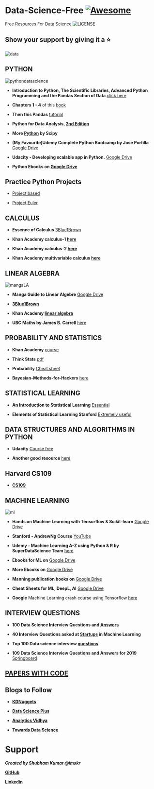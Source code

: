 # Data-Science-Free  [![Awesome](https://cdn.rawgit.com/sindresorhus/awesome/d7305f38d29fed78fa85652e3a63e154dd8e8829/media/badge.svg)](https://github.com/imskr)
Free Resources For Data Science [![LICENSE](https://img.shields.io/badge/license-MIT-lightgrey.svg)](https://github.com/frontbench-open-source/Data-Science-Free/blob/master/LICENSE)

## Show your support by giving it a :star:

![data](images/data.jpg)



## PYTHON
![pythondatascience](images/py.png)

* **Introduction to Python, The Scientific Libraries, Advanced Python Programming and the Pandas Section of Data**.[click here](https://lectures.quantecon.org/py/) 

* **Chapters 1 - 4** of this [book](https://github.com/jakevdp/PythonDataScienceHandbook/blob/8a34a4f653bdbdc01415a94dc20d4e9b97438965/notebooks/Index.ipynb)                  

* **Then this Pandas** [tutorial](https://pandas.pydata.org/pandas-docs/stable/getting_started/10min.html)

* **Python for Data Analysis, [2nd Edition](https://github.com/wesm/pydata-book)** 

* **More [Python](https://scipython.com/book/) by Scipy**

* **(My Favourite)Udemy Complete Python Bootcamp by Jose Portilla** [Google Drive](https://drive.google.com/drive/folders/0ByWO0aO1eI_MaExzRWZ2S0dndjQ?usp=sharing)

* **Udacity - Developing scalable app in Python.** [Google Drive](https://drive.google.com/open?id=0ByWO0aO1eI_MT1E1NW91VlJ2TVk)

* **Python Ebooks on [Google Drive](https://drive.google.com/open?id=0ByWO0aO1eI_MZ19fbVV3YS1hckk)**

## Practice Python Projects

* [Project based](https://github.com/tuvtran/project-based-learning#python)

* [Project Euler](https://projecteuler.net/)

## CALCULUS

* **Essence of Calculus** [3Blue1Brown](https://www.youtube.com/watch?v=WUvTyaaNkzM&list=PLZHQObOWTQDMsr9K-rj53DwVRMYO3t5Yr)

* **Khan Academy calculus-1 [here](https://www.khanacademy.org/math/calculus-1)**

* **Khan Academy calculus-2 [here](https://www.khanacademy.org/math/calculus-2)**

* **Khan Academy multivariable calculus [here](https://www.khanacademy.org/math/multivariable-calculus)**

## LINEAR ALGEBRA

![mangaLA](images/la.png)

* **Manga Guide to Linear Algebre** [Google Drive](https://drive.google.com/file/d/1sdnIBqPjSgPzitrInV0roHTEJ856ntYe/view?usp=sharing)  

* **[3Blue1Brown](https://www.youtube.com/watch?v=fNk_zzaMoSs&list=PLZHQObOWTQDPD3MizzM2xVFitgF8hE_ab)**

* **Khan Academy [linear algebra](https://www.khanacademy.org/math/linear-algebra)**

* **UBC Maths by James B. Carrell** [here](https://www.math.ubc.ca/~carrell/NB.pdf)

## PROBABILITY AND STATISTICS

* **Khan Academy** [course](https://www.khanacademy.org/math/statistics-probability)

* **Think Stats** [pdf](http://greenteapress.com/thinkstats/thinkstats.pdf)

* **Probability** [Cheat sheet](http://www.wzchen.com/probability-cheatsheet/)

* **Bayesian-Methods-for-Hackers** [here](http://camdavidsonpilon.github.io/Probabilistic-Programming-and-Bayesian-Methods-for-Hackers/)

## STATISTICAL LEARNING 

* **An Introduction to Statistical Learning** [Essential](https://www-bcf.usc.edu/~gareth/ISL/index.html)

* **Elements of Statistical Learning Stanford** [Extremely useful](https://web.stanford.edu/~hastie/ElemStatLearn/)

## DATA STRUCTURES AND ALGORITHMS IN PYTHON

* **Udacity** [Course free](https://eu.udacity.com/course/data-structures-and-algorithms-in-python--ud513)

* **Another good resource** [here](http://interactivepython.org/runestone/static/pythonds/index.html)

## Harvard CS109

* **[CS109](https://cs109.github.io/2015/index.html)**

## MACHINE LEARNING

![ml](images/ml.jpg)

* **Hands on Machine Learning with Tensorflow & Scikit-learn** [Google Drive](https://drive.google.com/file/d/1CHv8CTQRRaoSDeBGN0_tkvd0D2E9mYxo/view?usp=sharing)

* **Stanford - AndrewNg Course** [YouTube](https://www.youtube.com/watch?v=PPLop4L2eGk&list=PLLssT5z_DsK-h9vYZkQkYNWcItqhlRJLN)

* **Udemy - Machine Learning A-Z using Python & R by SuperDataScience Team** [here](https://drive.google.com/open?id=1mTUyna5oynW4RVItOldP2f2yhe_3xL4s)

* **Ebooks for ML on** [Google Drive](https://drive.google.com/drive/folders/0ByWO0aO1eI_Md1JGZW9NSDFpQ1U?usp=sharing)

* **More Ebooks on** [Google Drive](https://drive.google.com/open?id=1gmW2K_VAQrXPWAfgQcg-3umt5ipV7-G9)

* **Manning publication books on** [Google Drive](https://drive.google.com/open?id=1yXZ1HgyQ7yPUJI8cC7ZnTWi0BAbxq_Kg)

* **Cheat Sheets for ML, DeepL, AI** [Google Drive](https://drive.google.com/open?id=1qYgzm4oTVYIR_iEsT4ZW9l9o3GUMSzYG)

* **Google** Machine Learning crash course using Tensorflow [here](https://developers.google.com/machine-learning/crash-course/)

## INTERVIEW QUESTIONS

* **100 Data Science Interview Questions and [Answers](https://www.dezyre.com/article/100-data-science-interview-questions-and-answers-general-for-2018/184)**

* **40 Interview Questions asked at [Startups](https://www.analyticsvidhya.com/blog/2016/09/40-interview-questions-asked-at-startups-in-machine-learning-data-science/) in Machine Learning**

* **Top 100 Data science interview [questions](http://nitin-panwar.github.io/Top-100-Data-science-interview-questions/?utm_campaign=News&utm_medium=Community&utm_source=DataCamp.com)**

* **109 Data Science Interview Questions and Answers for 2019** [Springboard](https://www.springboard.com/blog/data-science-interview-questions/)

## [PAPERS WITH CODE ](https://paperswithcode.com/)

## Blogs to Follow

* **[KDNuggets](https://www.kdnuggets.com/)**

* **[Data Science Plus](https://datascienceplus.com/)**

* **[Analytics Vidhya](https://www.analyticsvidhya.com/)**

* **[Towards Data Science](https://towardsdatascience.com/)**

# Support

***Created by Shubham Kumar @imskr***

**[GitHub](https://github.com/imskr)**

**[Linkedin](https://www.linkedin.com/in/imskr)**
